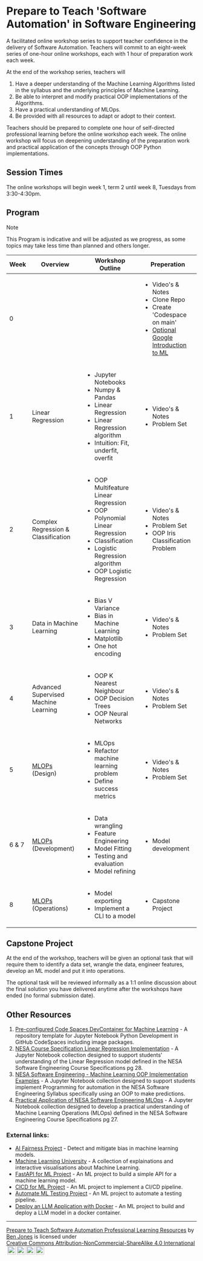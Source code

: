 # Prepare to Teach 'Software Automation' in Software Engineering

A facilitated online workshop series to support teacher confidence in the delivery of Software Automation. Teachers will commit to an eight-week series of one-hour online workshops, each with 1 hour of preparation work each week.

At the end of the workshop series, teachers will

1. Have a deeper understanding of the Machine Learning Algorithms listed in the syllabus and the underlying principles of Machine Learning.
2. Be able to interpret and modify practical OOP implementations of the Algorithms.
3. Have a practical understanding of MLOps.
4. Be provided with all resources to adapt or adopt to their context.

Teachers should be prepared to complete one hour of self-directed professional learning before the online workshop each week. The online workshop will focus on deepening understanding of the preparation work and practical application of the concepts through OOP Python implementations.

## Session Times

The online workshops will begin week 1, term 2 until week 8, Tuesdays from 3:30-4:30pm.

## Program

> [!Note]
> This Program is indicative and will be adjusted as we progress, as some topics may take less time than planned and others longer.

| Week  | Overview                                                                                                   | Workshop Outline                                                                                                                                                                           | Preperation                                                                                                                                                                                      |
| ----- | ---------------------------------------------------------------------------------------------------------- | ------------------------------------------------------------------------------------------------------------------------------------------------------------------------------------------ | ------------------------------------------------------------------------------------------------------------------------------------------------------------------------------------------------ |
| 0     |                                                                                                            |                                                                                                                                                                                            | <ul><li>Video's & Notes</li><li>Clone Repo</li><li>Create 'Codespace on main'</li><li>[Optional Google Introduction to ML](https://developers.google.com/machine-learning/intro-to-ml)</li></ul> |
| 1     | Linear Regression                                                                                          | <ul><li>Jupyter Notebooks</li><li>Numpy & Pandas</li><li>Linear Regression</li><li>Linear Regression algorithm</li><li>Intuition: Fit, underfit, overfit</li></ul>                         | <ul><li>Video's & Notes</li><li>Problem Set</li></ul>                                                                                                                                            |
| 2     | Complex Regression & Classification                                                                        | <ul><li>OOP Multifeature Linear Regression</li><li>OOP Polynomial Linear Regression</li><li>Classification</li><li>Logistic Regression algorithm</li><li>OOP Logistic Regression</li></ul> | <ul><li>Video's & Notes</li><li>Problem Set</li><li>OOP Iris Classification Problem</li></ul>                                                                                                    |
| 3     | Data in Machine Learning                                                                                   | <ul><li>Bias V Variance</li><li>Bias in Machine Learning</li><li>Matplotlib</li><li>One hot encoding</li></ul>                                                                             | <ul><li>Video's & Notes</li><li>Problem Set</li></ul>                                                                                                                                            |
| 4     | Advanced Supervised Machine Learning                                                                       | <ul><li>OOP K Nearest Neighbour</li><li>OOP Decision Trees</li><li>OOP Neural Networks</li></ul>                                                                                           | <ul><li>Video's & Notes</li><li>Problem Set</li></ul>                                                                                                                                            |
| 5     | [MLOPs](https://github.com/TempeHS/Practical-Application-of-NESA-Software-Engineering-MLOps) (Design)      | <ul><li>MLOps</li><li>Refactor machine learning problem</li><li>Define success metrics</li></ul>                                                                                           | <ul><li>Video's & Notes</li><li>Problem Set</li></ul>                                                                                                                                            |
| 6 & 7 | [MLOPs](https://github.com/TempeHS/Practical-Application-of-NESA-Software-Engineering-MLOps) (Development) | <ul><li>Data wrangling</li><li>Feature Engineering</li><li>Model Fitting</li><li>Testing and evaluation</li><li>Model refining</li></ul>                                                   | <ul><li>Model development</li></ul>                                                                                                                                                              |
| 8     | [MLOPs](https://github.com/TempeHS/Practical-Application-of-NESA-Software-Engineering-MLOps) (Operations)  | <ul><li>Model exporting</li><li>Implement a CLI to a model</li></ul>                                                                                                                       | <ul><li>Capstone Project</li></ul>                                                                                                                                                               |

## Capstone Project

At the end of the workshop, teachers will be given an optional task that will require them to identify a data set, wrangle the data, engineer features, develop an ML model and put it into operations.

The optional task will be reviewed informally as a 1:1 online discussion about the final solution you have delivered anytime after the workshops have ended (no formal submission date).

## Other Resources

1. [Pre-configured Code Spaces DevContainer for Machine Learning](https://github.com/TempeHS/TempeHS_Jupyter-Notebook_DevContainer) - A repository template for Jupyter Notebook Python Development in GitHub CodeSpaces including image packages.
2. [NESA Course Specification Linear Regression Implementation](https://github.com/TempeHS/NESA_Course_Specifications_Linear_Regression) - A Jupyter Notebook collection designed to support students' understanding of the Linear Regression model defined in the NESA Software Engineering Course Specifications pg 28.
3. [NESA Software Engineering - Machine Learning OOP Implementation Examples](https://github.com/TempeHS/Machine_Learning_OOP_Implementation_Examples) - A Jupyter Notebook collection designed to support students implement Programming for automation in the NESA Software Engineering Syllabus specifically using an OOP to make predictions.
4. [Practical Application of NESA Software Engineering MLOps](https://github.com/TempeHS/Practical-Application-of-NESA-Software-Engineering-MLOps) - A Jupyter Notebook collection designed to develop a practical understanding of Machine Learning Operations (MLOps) defined in the NESA Software Engineering Course Specifications pg 27.

### External links:

- [AI Fairness Project](https://github.com/Trusted-AI/AIF360) - Detect and mitigate bias in machine learning models.
- [Machine Learning University](https://mlu-explain.github.io/) - A collection of explainations and interactive visualisations about Machine Learning.
- [FastAPI for ML Project](https://github.com/kingabzpro/FastAPI-for-ML) - An ML project to build a simple API for a machine learning model.
- [CICD for ML Project](https://github.com/kingabzpro/CICD-for-Machine-Learning) - An ML project to implement a CI/CD pipeline.
- [Automate ML Testing Project](https://github.com/kingabzpro/Automating-Machine-Learning-Testing) - An ML project to automate a testing pipeline.
- [Deploy an LLM Application with Docker](https://github.com/kingabzpro/Deploying-LLM-Applications-with-Docker) - An ML project to build and deploy a LLM model in a docker container.

<HR>

<p xmlns:cc="http://creativecommons.org/ns#" xmlns:dct="http://purl.org/dc/terms/"><a property="dct:title" rel="cc:attributionURL" href="https://github.com/TempeHS/Prepare-to-Teach-Software-Automation_Resources">Prepare to Teach Software Automation Professional Learning Resources</a> by <a rel="cc:attributionURL dct:creator" property="cc:attributionName" href="https://github.com/benpaddlejones">Ben Jones</a> is licensed under <a href="https://creativecommons.org/licenses/by-nc-sa/4.0/?ref=chooser-v1" target="_blank" rel="license noopener noreferrer" style="display:inline-block; ">Creative Commons Attribution-NonCommercial-ShareAlike 4.0 International<img style="height:22px!important; margin-left:3px; vertical-align:text-bottom; " src="https://mirrors.creativecommons.org/presskit/icons/cc.svg?ref=chooser-v1" alt=""><img style="height:22px!important; margin-left:3px; vertical-align:text-bottom; " src="https://mirrors.creativecommons.org/presskit/icons/by.svg?ref=chooser-v1" alt=""><img style="height:22px!important; margin-left:3px; vertical-align:text-bottom; " src="https://mirrors.creativecommons.org/presskit/icons/nc.svg?ref=chooser-v1" alt=""><img style="height:22px!important; margin-left:3px; vertical-align:text-bottom; " src="https://mirrors.creativecommons.org/presskit/icons/sa.svg?ref=chooser-v1" alt=""></a></p>
